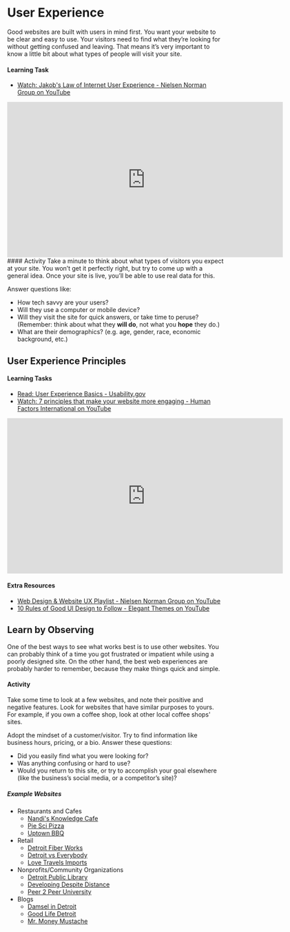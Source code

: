 # User Experience

Good websites are built with users in mind first. You want your website to be clear and easy to use. Your visitors need to find what they’re looking for without getting confused and leaving. That means it’s very important to know a little bit about what types of people will visit your site.

#### Learning Task
- [Watch: Jakob's Law of Internet User Experience - Nielsen Norman Group on YouTube](https://youtu.be/wzb4mK9DiHM)
<iframe width="640" height="360" src="https://www.youtube.com/embed/wzb4mK9DiHM" frameborder="0" allow="accelerometer; autoplay; encrypted-media; gyroscope; picture-in-picture" allowfullscreen></iframe>
#### Activity
Take a minute to think about what types of visitors you expect at your site. You won’t get it perfectly right, but try to come up with a general idea. Once your site is live, you’ll be able to use real data for this.

Answer questions like:
- How tech savvy are your users?
- Will they use a computer or mobile device?
- Will they visit the site for quick answers, or take time to peruse? (Remember: think about what they **will do**, not what you **hope** they do.)
- What are their demographics? (e.g. age, gender, race, economic background, etc.)

## User Experience Principles

#### Learning Tasks
- [Read: User Experience Basics - Usability.gov](https://www.usability.gov/what-and-why/user-experience.html)
- [Watch: 7 principles that make your website more engaging - Human Factors International on YouTube](https://youtu.be/3J85SUZFXNM)
<iframe width="640" height="360" src="https://www.youtube.com/embed/3J85SUZFXNM" frameborder="0" allowfullscreen></iframe>

#### Extra Resources
- [Web Design & Website UX Playlist - Nielsen Norman Group on YouTube](https://www.youtube.com/playlist?list=PLJOFJ3Ok_idv9-t6zNdI_eWnfdr3Q7mvJ)
- [10 Rules of Good UI Design to Follow - Elegant Themes on YouTube](https://www.youtube.com/watch?v=RFv53AxxQAo)

## Learn by Observing
One of the best ways to see what works best is to use other websites. You can probably think of a time you got frustrated or impatient while using a poorly designed site. On the other hand, the best web experiences are probably harder to remember, because they make things quick and simple.

#### Activity
Take some time to look at a few websites, and note their positive and negative features. Look for websites that have similar purposes to yours. For example, if you own a coffee shop, look at other local coffee shops' sites.

Adopt the mindset of a customer/visitor. Try to find information like business hours, pricing, or a bio. Answer these questions:
- Did you easily find what you were looking for?
- Was anything confusing or hard to use?
- Would you return to this site, or try to accomplish your goal elsewhere (like the business’s social media, or a competitor’s site)?

##### Example Websites
- Restaurants and Cafes
  - [Nandi's Knowledge Cafe](http://www.nandisknowledgecafe.com/)
  - [Pie Sci Pizza](https://piescipizza.com/)
  - [Uptown BBQ](https://uptownbbqdetroit.com/)
- Retail
  - [Detroit Fiber Works](https://www.detroitfiberworks.com/)
  - [Detroit vs Everybody](https://vseverybody.com/pages/homepage-2)
  - [Love Travels Imports](http://www.lovetravelsimports.com/)
- Nonprofits/Community Organizations
  - [Detroit Public Library](https://detroitpubliclibrary.org/)
  - [Developing Despite Distance](https://www.developingdespitedistance.org/)
  - [Peer 2 Peer University](https://www.p2pu.org/en/)
- Blogs
  - [Damsel in Detroit](http://www.damselindetroit.com/)
  - [Good Life Detroit](https://goodlifedetroit.com/)
  - [Mr. Money Mustache](https://www.mrmoneymustache.com/)
